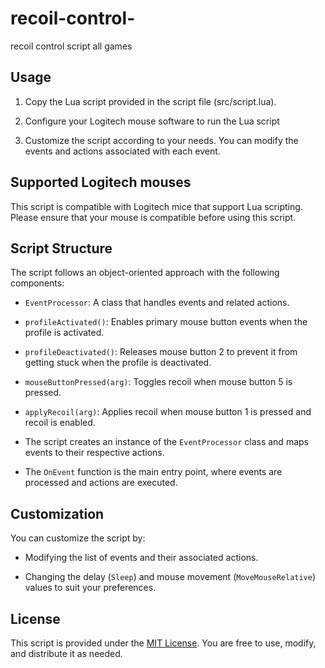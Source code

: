 # recoil-control-
recoil control script all games

## Usage

1. Copy the Lua script provided in the script file (src/script.lua).

2. Configure your Logitech mouse software to run the Lua script

3. Customize the script according to your needs. You can modify the events and actions associated with each event.

## Supported Logitech mouses

This script is compatible with Logitech mice that support Lua scripting. Please ensure that your mouse is compatible before using this script.

## Script Structure

The script follows an object-oriented approach with the following components:

- `EventProcessor`: A class that handles events and related actions.

- `profileActivated()`: Enables primary mouse button events when the profile is activated.

- `profileDeactivated()`: Releases mouse button 2 to prevent it from getting stuck when the profile is deactivated.

- `mouseButtonPressed(arg)`: Toggles recoil when mouse button 5 is pressed.

- `applyRecoil(arg)`: Applies recoil when mouse button 1 is pressed and recoil is enabled.

- The script creates an instance of the `EventProcessor` class and maps events to their respective actions.

- The `OnEvent` function is the main entry point, where events are processed and actions are executed.

## Customization

You can customize the script by:

- Modifying the list of events and their associated actions.

- Changing the delay (`Sleep`) and mouse movement (`MoveMouseRelative`) values to suit your preferences.

## License
This script is provided under the [MIT License](LICENSE). You are free to use, modify, and distribute it as needed.

